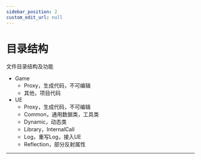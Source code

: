 ```yaml
---
sidebar_position: 2
custom_edit_url: null
---
```


# 目录结构

文件目录结构及功能

- Game
    - Proxy，生成代码，不可编辑
    - 其他，项目代码
- UE
    - Proxy，生成代码，不可编辑
    - Common，通用数据类，工具类
    - Dynamic，动态类
    - Library，InternalCall
    - Log，重写Log，接入UE
    - Reflection，部分反射属性

---
